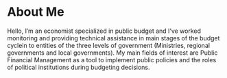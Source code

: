 # About Me
Hello, I’m an economist specialized in public budget and I’ve worked monitoring and providing technical assistance in main stages of the budget cyclein to entities of the three levels of government (Ministries, regional governments and local governments). My main fields of interest are Public Financial Management as a tool to implement public policies and the roles of political institutions during budgeting decisions.

